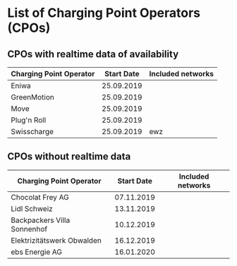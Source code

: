 # List of Charging Point Operators (CPOs)

## CPOs with realtime data of availability

| Charging Point Operator | Start Date | Included networks
| --- | --- | ---
| Eniwa | 25.09.2019 | 
| GreenMotion | 25.09.2019 |
| Move | 25.09.2019 |
| Plug'n Roll | 25.09.2019 |
| Swisscharge | 25.09.2019 | ewz

## CPOs without realtime data

| Charging Point Operator | Start Date | Included networks
| --- | --- | ---
| Chocolat Frey AG | 07.11.2019
| Lidl Schweiz | 13.11.2019
| Backpackers Villa Sonnenhof | 10.12.2019
| Elektrizitätswerk Obwalden | 16.12.2019
| ebs Energie AG | 16.01.2020
